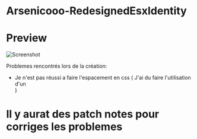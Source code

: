 # Arsenicooo-RedesignedEsxIdentity

# Preview
![Screenshot]([screenshot.png](https://cdn.discordapp.com/attachments/1202595947063017583/1202596486920151100/image.png?ex=65ce0841&is=65bb9341&hm=cdfe54077de9d8bb5f56ecdea92384f7dc41e799ca11f0e82bb0d64a8faf4570&))


Problemes rencontrés lors de la création:
- Je n'est pas réussi a faire l'espacement en css ( J'ai du faire l'utilisation d'un </br> )


# Il y aurat des patch notes pour corriges les problemes
